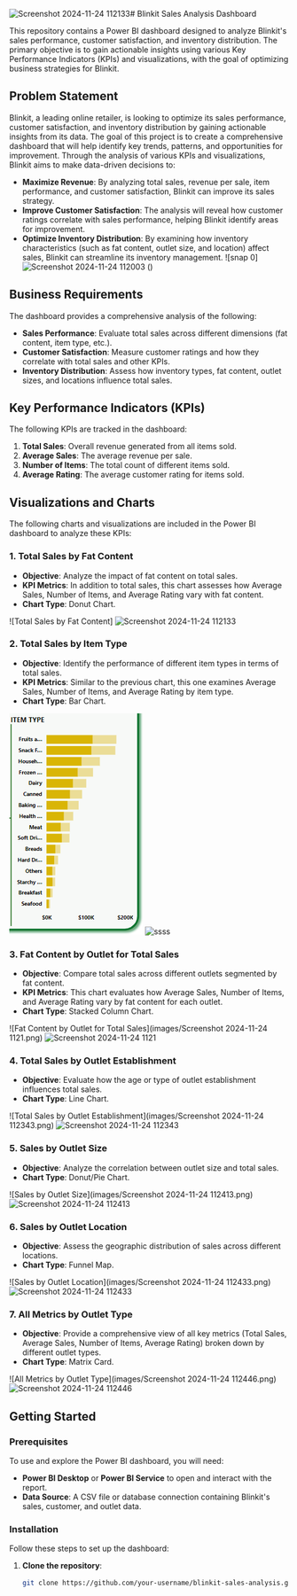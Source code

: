 ![Screenshot 2024-11-24 112133](https://github.com/user-attachments/assets/da47b535-8c4f-4691-aa67-1d85b9ffb9a5)# Blinkit Sales Analysis Dashboard

This repository contains a Power BI dashboard designed to analyze Blinkit's sales performance, customer satisfaction, and inventory distribution. The primary objective is to gain actionable insights using various Key Performance Indicators (KPIs) and visualizations, with the goal of optimizing business strategies for Blinkit.

## Problem Statement

Blinkit, a leading online retailer, is looking to optimize its sales performance, customer satisfaction, and inventory distribution by gaining actionable insights from its data. The goal of this project is to create a comprehensive dashboard that will help identify key trends, patterns, and opportunities for improvement. Through the analysis of various KPIs and visualizations, Blinkit aims to make data-driven decisions to:

- **Maximize Revenue**: By analyzing total sales, revenue per sale, item performance, and customer satisfaction, Blinkit can improve its sales strategy.
- **Improve Customer Satisfaction**: The analysis will reveal how customer ratings correlate with sales performance, helping Blinkit identify areas for improvement.
- **Optimize Inventory Distribution**: By examining how inventory characteristics (such as fat content, outlet size, and location) affect sales, Blinkit can streamline its inventory management.
![snap 0]![Screenshot 2024-11-24 112003](https://github.com/user-attachments/assets/58ff80e2-920a-4fb3-a862-c8df5fe23ba5)
()

## Business Requirements

The dashboard provides a comprehensive analysis of the following:

- **Sales Performance**: Evaluate total sales across different dimensions (fat content, item type, etc.).
- **Customer Satisfaction**: Measure customer ratings and how they correlate with total sales and other KPIs.
- **Inventory Distribution**: Assess how inventory types, fat content, outlet sizes, and locations influence total sales.

## Key Performance Indicators (KPIs)

The following KPIs are tracked in the dashboard:

1. **Total Sales**: Overall revenue generated from all items sold.
2. **Average Sales**: The average revenue per sale.
3. **Number of Items**: The total count of different items sold.
4. **Average Rating**: The average customer rating for items sold.

## Visualizations and Charts

The following charts and visualizations are included in the Power BI dashboard to analyze these KPIs:

### 1. Total Sales by Fat Content
- **Objective**: Analyze the impact of fat content on total sales.
- **KPI Metrics**: In addition to total sales, this chart assesses how Average Sales, Number of Items, and Average Rating vary with fat content.
- **Chart Type**: Donut Chart.

![Total Sales by Fat Content]
![Screenshot 2024-11-24 112133](https://github.com/user-attachments/assets/fd5cb12a-f471-4999-908d-a79316c750ed)


### 2. Total Sales by Item Type
- **Objective**: Identify the performance of different item types in terms of total sales.
- **KPI Metrics**: Similar to the previous chart, this one examines Average Sales, Number of Items, and Average Rating by item type.
- **Chart Type**: Bar Chart.

![Total Sales by Item Type](images/ssss.png)
![ssss](https://github.com/user-attachments/assets/a5a30623-4bd4-45eb-8442-b7427d6ed009)

### 3. Fat Content by Outlet for Total Sales
- **Objective**: Compare total sales across different outlets segmented by fat content.
- **KPI Metrics**: This chart evaluates how Average Sales, Number of Items, and Average Rating vary by fat content for each outlet.
- **Chart Type**: Stacked Column Chart.

![Fat Content by Outlet for Total Sales](images/Screenshot 2024-11-24 1121.png)
![Screenshot 2024-11-24 1121](https://github.com/user-attachments/assets/3aa708a4-5f2e-4c6d-a1ce-8ce06b0fd193)

### 4. Total Sales by Outlet Establishment
- **Objective**: Evaluate how the age or type of outlet establishment influences total sales.
- **Chart Type**: Line Chart.

![Total Sales by Outlet Establishment](images/Screenshot 2024-11-24 112343.png)
![Screenshot 2024-11-24 112343](https://github.com/user-attachments/assets/a14e8d3c-0854-4d6a-a868-447bbf6b5a41)

### 5. Sales by Outlet Size
- **Objective**: Analyze the correlation between outlet size and total sales.
- **Chart Type**: Donut/Pie Chart.

![Sales by Outlet Size](images/Screenshot 2024-11-24 112413.png)
![Screenshot 2024-11-24 112413](https://github.com/user-attachments/assets/ccbd88c1-2a76-4fc6-b157-38ae6abf399d)

### 6. Sales by Outlet Location
- **Objective**: Assess the geographic distribution of sales across different locations.
- **Chart Type**: Funnel Map.

![Sales by Outlet Location](images/Screenshot 2024-11-24 112433.png)
![Screenshot 2024-11-24 112433](https://github.com/user-attachments/assets/ac864b31-5477-4749-9f98-0a0b02aa48f5)

### 7. All Metrics by Outlet Type
- **Objective**: Provide a comprehensive view of all key metrics (Total Sales, Average Sales, Number of Items, Average Rating) broken down by different outlet types.
- **Chart Type**: Matrix Card.

![All Metrics by Outlet Type](images/Screenshot 2024-11-24 112446.png)
![Screenshot 2024-11-24 112446](https://github.com/user-attachments/assets/3ad22fb1-4486-4400-80b5-1b4f67f76b24)

## Getting Started

### Prerequisites

To use and explore the Power BI dashboard, you will need:

- **Power BI Desktop** or **Power BI Service** to open and interact with the report.
- **Data Source**: A CSV file or database connection containing Blinkit's sales, customer, and outlet data.

### Installation

Follow these steps to set up the dashboard:

1. **Clone the repository**:
   ```bash
   git clone https://github.com/your-username/blinkit-sales-analysis.git

